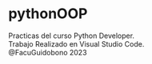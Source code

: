 # pythonOOP
Practicas del curso Python Developer.  
Trabajo Realizado en Visual Studio Code.  
@FacuGuidobono 2023
